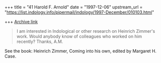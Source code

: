 +++
title = "41 Harold F. Arnold"
date = "1997-12-06"
upstream_url = "https://list.indology.info/pipermail/indology/1997-December/010103.html"

+++
[Archive link](https://list.indology.info/pipermail/indology/1997-December/010103.html)

>I am interested in Indological or other research on Heinrich Zimmer's
>work. Would anybody know of colleagues who worked on him recently?
>Thanks, A.M.

See the book: Heinrich Zimmer, Coming into his own, edited by Margaret H. Case.



